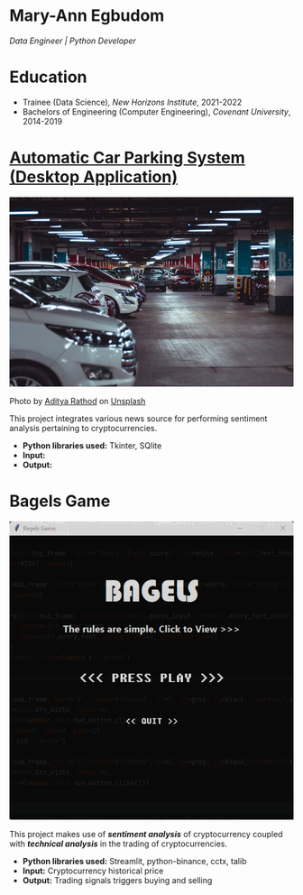 # Mary-Ann Egbudom
*Data Engineer | Python Developer*

# Education
* Trainee (Data Science), *New Horizons Institute*, 2021-2022
* Bachelors of Engineering (Computer Engineering), *Covenant University*, 2014-2019

# [Automatic Car Parking System (Desktop Application)](https://github.com/purplerayray/automatic-car-parking-system)
![Automatic Car Parking System](aditya-rathod--I1AgAq3PCQ-unsplash.jpg)

Photo by <a href="https://unsplash.com/@adityareds?utm_source=unsplash&utm_medium=referral&utm_content=creditCopyText">Aditya Rathod</a> on <a href="https://unsplash.com/s/photos/car-park?utm_source=unsplash&utm_medium=referral&utm_content=creditCopyText">Unsplash</a>

This project integrates various news source for performing sentiment analysis pertaining to cryptocurrencies.
* **Python libraries used:** Tkinter, SQlite
* **Input:** 
* **Output:** 

# Bagels Game
![Bagels Game](bagels_homepage.png)


This project makes use of ***sentiment analysis*** of cryptocurrency coupled with ***technical analysis*** in the trading of cryptocurrencies.
* **Python libraries used:** Streamlit, python-binance, cctx, talib
* **Input:** Cryptocurrency historical price
* **Output:** Trading signals triggers buying and selling


  
